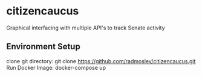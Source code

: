 # citizencaucus
Graphical interfacing with multiple API's to track Senate activity

## Environment Setup
clone git directory: git clone https://github.com/radmosley/citizencaucus.git
Run Docker Image: docker-compose up

